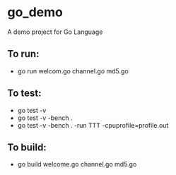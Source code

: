 # go_demo
A demo project for Go Language

## To run:
- go run welcom.go channel.go md5.go

## To test:
 - go test -v
 - go test -v -bench .
 - go test -v -bench . -run TTT -cpuprofile=profile.out

 ## To build:
 - go build welcome.go channel.go md5.go